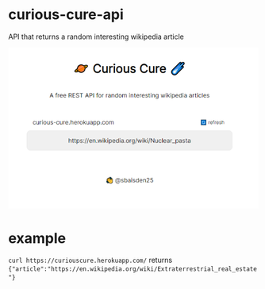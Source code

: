 # curious-cure-api
API that returns a random interesting wikipedia article

![alt text](https://github.com/sbaisden25/curious-cure/blob/main/public/images/Screenshot.png)
 
 
# example 
`curl https://curiouscure.herokuapp.com/` returns `{"article":"https://en.wikipedia.org/wiki/Extraterrestrial_real_estate"}`
